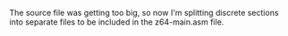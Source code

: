 The source file was getting too big, so now I'm splitting discrete sections into separate files to be included in the z64-main.asm file.
